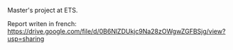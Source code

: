 Master's project at ETS.

Report writen in french: https://drive.google.com/file/d/0B6NlZDUkjc9Na28zOWgwZGFBSjg/view?usp=sharing
